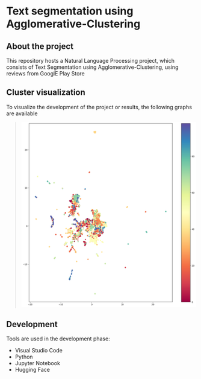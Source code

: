 ﻿# Text segmentation using Agglomerative-Clustering 

## About the project

This repository hosts a Natural Language Processing project, which consists of Text Segmentation using Agglomerative-Clustering, using reviews from GooglE Play Store

## Cluster visualization

To visualize the development of the project or results, the following graphs are available

> <p align="center">
>    <img src="/images/img2.png">
>  </p>

## Development

Tools are used in the development phase:

* Visual Studio Code 
* Python 
* Jupyter Notebook
* Hugging Face


